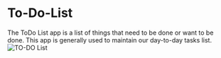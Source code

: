 # To-Do-List
 The ToDo List app is a list of things that need to be done or want to be done. This app is generally used to maintain our day-to-day tasks list.
![TO-DO List](https://user-images.githubusercontent.com/107610914/221180990-04f517d2-44ea-47a6-acbd-441462c7c225.png)
